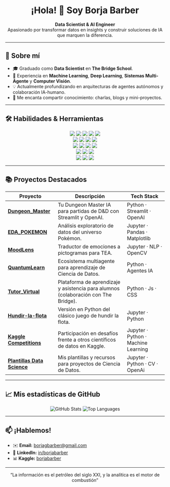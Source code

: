 <!--
**borjabarber/borjabarber** is a ✨ _special_ ✨ repository because its `README.md` (this file) appears on your GitHub profile.
-->
<!-- Banner
<p align="center">
  <img src="https://github.com/borjabarber/borjabarber/raw/main/profile-banner.png" alt="Banner" width="100%"/>
</p>
-->
<h1 align="center">¡Hola! 👋 Soy Borja Barber</h1>
<p align="center">
  <strong>Data Scientist &amp; AI Engineer</strong><br/>
  Apasionado por transformar datos en insights y construir soluciones de IA que marquen la diferencia.
</p>

---

## 🚀 Sobre mí
- 🎓 Graduado como **Data Scientist** en **The Bridge School**.
- 🤖 Experiencia en **Machine Learning**, **Deep Learning**, **Sistemas Multi-Agente** y **Computer Visión**.
- 💡 Actualmente profundizando en arquitecturas de agentes autónomos y colaboración IA-humano.
- 📖 Me encanta compartir conocimiento: charlas, blogs y mini-proyectos.

---

## 🛠️ Habilidades & Herramientas

<div align="center">
  <!-- Lenguajes y análisis -->
  <img src="https://img.shields.io/badge/Python-3776AB?logo=python&logoColor=white" /> 
  <img src="https://img.shields.io/badge/Pandas-150458?logo=pandas&logoColor=white" /> 
  <img src="https://img.shields.io/badge/Scikit--Learn-F7931E?logo=scikit-learn&logoColor=white" />
  <img src="https://img.shields.io/badge/Matplotlib-11557C?logo=matplotlib&logoColor=white" />
  <img src="https://img.shields.io/badge/Seaborn-2E77BC?logo=python&logoColor=white" />

  <!-- Deep Learning -->
  <br/>
  <img src="https://img.shields.io/badge/TensorFlow-FF6F00?logo=tensorflow&logoColor=white" />
  <img src="https://img.shields.io/badge/PyTorch-EE4C2C?logo=pytorch&logoColor=white" />
  <img src="https://img.shields.io/badge/YOLOv11-00FFFF?logo=github&logoColor=black" />
  <img src="https://img.shields.io/badge/OpenCV-5C3EE8?logo=opencv&logoColor=white" />

  <!-- Cloud & DevOps -->
  <br/>
  <img src="https://img.shields.io/badge/Docker-2496ED?logo=docker&logoColor=white" /> 
  <img src="https://img.shields.io/badge/AWS-232F3E?logo=amazonaws&logoColor=white" />
  <img src="https://img.shields.io/badge/Azure-0078D4?logo=microsoftazure&logoColor=white" />
  <img src="https://img.shields.io/badge/GCP-F9AB00?logo=googlecloud&logoColor=white" />

  <!-- Bases de datos -->
  <br/>
  <img src="https://img.shields.io/badge/SQL-003B57?logo=mysql&logoColor=white" /> 
  <img src="https://img.shields.io/badge/PostgreSQL-316192?logo=postgresql&logoColor=white" /> 
  <img src="https://img.shields.io/badge/MongoDB-47A248?logo=mongodb&logoColor=white" />

  <!-- Otros -->
  <br/>
  <img src="https://img.shields.io/badge/OpenAI-412991?logo=openai&logoColor=white" />
  <img src="https://img.shields.io/badge/Jupyter-F37626?logo=jupyter&logoColor=white" />
  <img src="https://img.shields.io/badge/Streamlit-FF4B4B?logo=streamlit&logoColor=white" />
</div>

---

## 📚 Proyectos Destacados

| Proyecto                         | Descripción                                                                                   | Tech Stack               |
|----------------------------------|-----------------------------------------------------------------------------------------------|--------------------------|
| [**Dungeon_Master**](https://github.com/borjabarber/Dungeon_Master) | Tu Dungeon Master IA para partidas de D&D con Streamlit y OpenAI.                             | Python · Streamlit · OpenAI |
| [**EDA_POKEMON**](https://github.com/borjabarber/EDA_POKEMON)        | Análisis exploratorio de datos del universo Pokémon.                                          | Jupyter · Pandas · Matplotlib |
| [**MoodLens**](https://github.com/borjabarber/MoodLens)              | Traductor de emociones a pictogramas para TEA.                                                | Jupyter · NLP · OpenCV   |
| [**QuantumLearn**](https://github.com/borjabarber/QuantumLearn)      | Ecosistema multiagente para aprendizaje de Ciencia de Datos.                                  | Python · Agentes IA      |
| [**Tutor_Virtual**](https://github.com/borjabarber/Tutor_Virtual)    | Plataforma de aprendizaje y asistencia para alumnos (colaboración con The Bridge).            | Python · Js · CSS        |
| [**Hundir-la-flota**](https://github.com/borjabarber/hundir-la-flota) | Versión en Python del clásico juego de hundir la flota.                                       | Jupyter · Python         |
| [**Kaggle Competitions**](https://github.com/borjabarber/Kaggle-Competitions) | Participación en desafíos frente a otros científicos de datos en Kaggle.                 | Jupyter · Python · Machine Learning     |
| [**Plantillas Data Science**](https://github.com/borjabarber/Plantillas_Data_Science) | Mis plantillas y recursos para proyectos de Ciencia de Datos.                 | Jupyter · Python · CV · OpenAi      |

---

## 📈 Mis estadísticas de GitHub

<p align="center">
  <img src="https://github-readme-stats.vercel.app/api?username=borjabarber&show_icons=true&theme=radical" alt="GitHub Stats" />
  <img src="https://github-readme-stats.vercel.app/api/top-langs/?username=borjabarber&layout=compact&theme=radical" alt="Top Languages" />
</p>

---

## 📫 ¡Hablemos!

- ✉️ **Email:** borjagbarber@gmail.com  
- 🔗 **LinkedIn:** [in/borjabarber](https://www.linkedin.com/in/borjabarber/)  
- 📊 **Kaggle:** [borjabarber](https://www.kaggle.com/borjabarber)  

---

<p align="center">
  “La información es el petróleo del siglo XXI, y la analítica es el motor de combustión”  
</p>


<!--
**borjabarber/borjabarber** is a ✨ _special_ ✨ repository because its `README.md` (this file) appears on your GitHub profile.

Here are some ideas to get you started:

- 🔭 I’m currently working on ...
- 🌱 I’m currently learning ...
- 👯 I’m looking to collaborate on ...
- 🤔 I’m looking for help with ...
- 💬 Ask me about ...
- 📫 How to reach me: ...
- 😄 Pronouns: ...
- ⚡ Fun fact: ...
-->
